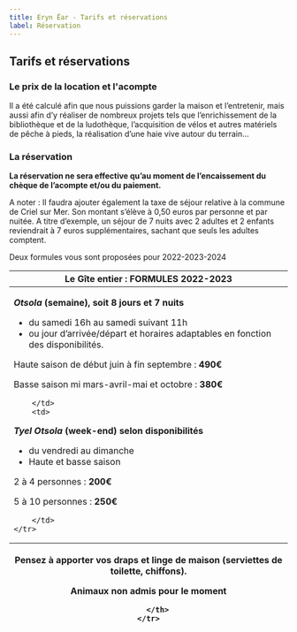 ```yaml
---
title: Eryn Ëar - Tarifs et réservations
label: Réservation
---
```

## Tarifs et réservations

### Le prix de la location et l'acompte

Il a été calculé afin que nous puissions garder la maison et l’entretenir, mais aussi afin d’y réaliser de nombreux projets tels que l’enrichissement de la bibliothèque et de la ludothèque, l’acquisition de vélos et autres matériels de pêche à pieds, la réalisation d’une haie vive autour du terrain…

### La réservation

**La réservation ne sera effective qu’au moment de l’encaissement du chèque de l’acompte et/ou du paiement.**

A noter : Il faudra ajouter également la taxe de séjour relative à la commune de Criel sur Mer. 
Son montant s’élève à 0,50 euros par personne et par nuitée. A titre d’exemple, un séjour de 7 nuits avec 2 adultes et 2 enfants reviendrait à 7 euros supplémentaires, sachant que seuls les adultes comptent.

Deux formules vous sont proposées pour 2022-2023-2024

<table>
    <thead>
        <tr>
            <th colspan="2">Le Gîte entier : FORMULES 2022-2023</th>
        </tr>
    </thead>
    <tbody>
        <tr>
            <td> 

***Otsola* (semaine), soit 8 jours et 7 nuits**

* du samedi 16h au samedi suivant 11h
* ou jour d’arrivée/départ et horaires adaptables en fonction des disponibilités.

Haute saison de début juin à fin septembre : **490€**

Basse saison mi mars-avril-mai et octobre : **380€**

        </td>
        <td>

***Tyel Otsola* (week-end) selon disponibilités**

* du vendredi au dimanche 
* Haute et basse saison

2 à 4 personnes : **200€**

5 à 10 personnes : **250€**

        </td>
    </tr>
</tbody>
<tfoot>
    <tr>
        <th colspan="2">


Pensez à apporter vos draps et linge de maison (serviettes de toilette, chiffons).

Animaux non admis pour le moment


        </th>
    </tr>
</tfoot>

</table>